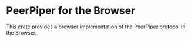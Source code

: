# PeerPiper for the Browser

This crate provides a browser implementation of the PeerPiper protocol in the Browser.


